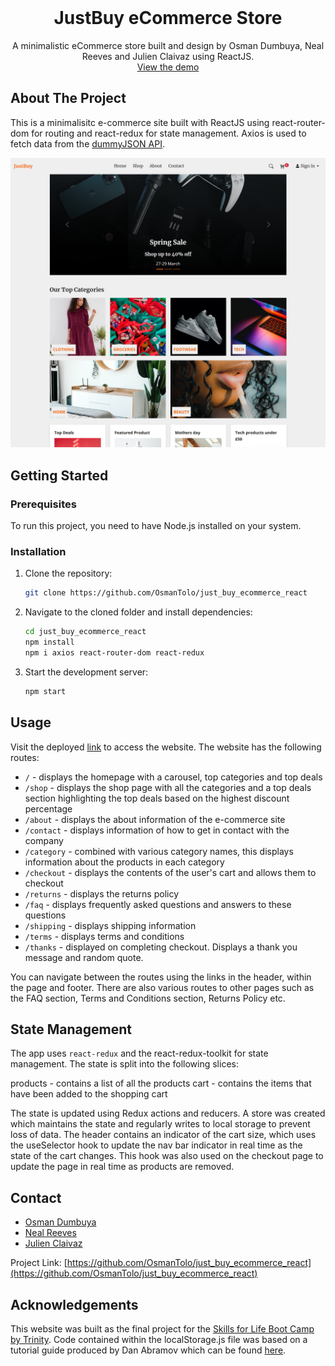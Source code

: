 <br />
<div align="center">
  <h1 align="center">JustBuy eCommerce Store</h1>
  <p align="center">
    A minimalistic eCommerce store built and design by Osman Dumbuya, Neal Reeves and Julien Claivaz using ReactJS.
    <br />
    <a href="https://main--unrivaled-parfait-118a74.netlify.app/">View the demo</a>
  </p>
</div>

## About The Project

This is a minimalisitc e-commerce site built with ReactJS using react-router-dom for routing and react-redux for state management. Axios is used to fetch data from the [dummyJSON API](https://dummyjson.com).

![Screenshot of the webpage](./src/assets/images/justBuy-eCommerce.png)

## Getting Started

### Prerequisites

To run this project, you need to have Node.js installed on your system.

### Installation

1. Clone the repository:
   ```sh
   git clone https://github.com/OsmanTolo/just_buy_ecommerce_react
   ```
2. Navigate to the cloned folder and install dependencies:
   ```sh
   cd just_buy_ecommerce_react
   npm install
   npm i axios react-router-dom react-redux
   ```
3. Start the development server:
   ```sh
   npm start
   ```

## Usage

Visit the deployed [link](https://main--unrivaled-parfait-118a74.netlify.app/) to access the website. The website has the following routes:

- `/` - displays the homepage with a carousel, top categories and top deals
- `/shop` - displays the shop page with all the categories and a top deals section highlighting the top deals based on the highest discount percentage
- `/about` - displays the about information of the e-commerce site
- `/contact` - displays information of how to get in contact with the company
- `/category` - combined with various category names, this displays information
  about the products in each category
- `/checkout` - displays the contents of the user's cart and allows them to
  checkout
- `/returns` - displays the returns policy
- `/faq` - displays frequently asked questions and answers to these questions
- `/shipping` - displays shipping information
- `/terms` - displays terms and conditions
- `/thanks` - displayed on completing checkout. Displays a thank you message and
  random quote.

You can navigate between the routes using the links in the header, within the page and footer. There are also various routes to other pages such as the FAQ section, Terms and Conditions section, Returns Policy etc.

## State Management

The app uses `react-redux` and the react-redux-toolkit for state management. The state is split into the following slices:

products - contains a list of all the products
cart - contains the items that have been added to the shopping cart

The state is updated using Redux actions and reducers. A store was created which
maintains the state and regularly writes to local storage to prevent loss of
data. The header contains an indicator of the cart size, which uses the
useSelector hook to update the nav bar indicator in real time as the state of
the cart changes. This hook was also used on the checkout page to update the
page in real time as products are removed.

## Contact

- [Osman Dumbuya](https://twitter.com/OsmanTolo_)
- [Neal Reeves ](https://github.com/Spacepineapple)
- [Julien Claivaz](https://github.com/Julclay)

Project Link: [https://github.com/OsmanTolo/just_buy_ecommerce_react](https://github.com/OsmanTolo/just_buy_ecommerce_react)

## Acknowledgements

This website was built as the final project for the [Skills for Life Boot Camp
by Trinity](https://skillsforlife.campaign.gov.uk/courses/skills-bootcamps/).
Code contained within the localStorage.js file was based on a tutorial guide produced by
Dan Abramov which can be found [here](https://egghead.io/lessons/javascript-redux-persisting-the-state-to-the-local-storage).
